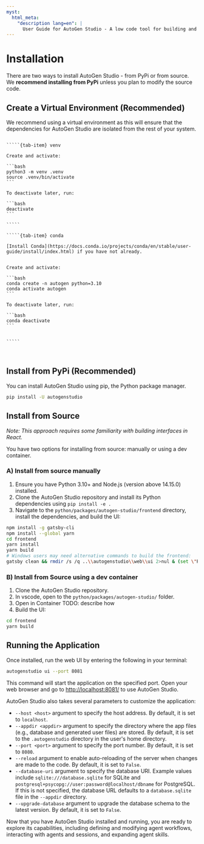 ```yaml
---
myst:
  html_meta:
    "description lang=en": |
      User Guide for AutoGen Studio - A low code tool for building and debugging multi-agent systems
---
```


# Installation

There are two ways to install AutoGen Studio - from PyPi or from source. We **recommend installing from PyPi** unless you plan to modify the source code.

## Create a Virtual Environment (Recommended)

We recommend using a virtual environment as this will ensure that the dependencies for AutoGen Studio are isolated from the rest of your system.

``````{tab-set}

`````{tab-item} venv

Create and activate:

```bash
python3 -m venv .venv
source .venv/bin/activate
```

To deactivate later, run:

```bash
deactivate
```

`````

`````{tab-item} conda

[Install Conda](https://docs.conda.io/projects/conda/en/stable/user-guide/install/index.html) if you have not already.


Create and activate:

```bash
conda create -n autogen python=3.10
conda activate autogen
```

To deactivate later, run:

```bash
conda deactivate
```


`````



``````

## Install from PyPi (Recommended)

You can install AutoGen Studio using pip, the Python package manager.

```bash
pip install -U autogenstudio
```

## Install from Source

_Note: This approach requires some familiarity with building interfaces in React._

You have two options for installing from source: manually or using a dev container.

### A) Install from source manually

1. Ensure you have Python 3.10+ and Node.js (version above 14.15.0) installed.
2. Clone the AutoGen Studio repository and install its Python dependencies using `pip install -e .`
3. Navigate to the `python/packages/autogen-studio/frontend` directory, install the dependencies, and build the UI:

  ```bash
  npm install -g gatsby-cli
  npm install --global yarn
  cd frontend
  yarn install
  yarn build
  # Windows users may need alternative commands to build the frontend:
  gatsby clean && rmdir /s /q ..\\autogenstudio\\web\\ui 2>nul & (set \"PREFIX_PATH_VALUE=\" || ver>nul) && gatsby build --prefix-paths && xcopy /E /I /Y public ..\\autogenstudio\\web\\ui
  ```

### B)  Install from Source using a dev container

1. Clone the AutoGen Studio repository.
2. In vscode, open to the `python/packages/autogen-studio/` folder.
3. Open in Container TODO: describe how
4. Build the UI:

  ```bash
  cd frontend
  yarn build
  ```

## Running the Application

Once installed, run the web UI by entering the following in your terminal:

```bash
autogenstudio ui --port 8081
```

This command will start the application on the specified port. Open your web browser and go to <http://localhost:8081/> to use AutoGen Studio.

AutoGen Studio also takes several parameters to customize the application:

- `--host <host>` argument to specify the host address. By default, it is set to `localhost`.
- `--appdir <appdir>` argument to specify the directory where the app files (e.g., database and generated user files) are stored. By default, it is set to the `.autogenstudio` directory in the user's home directory.
- `--port <port>` argument to specify the port number. By default, it is set to `8080`.
- `--reload` argument to enable auto-reloading of the server when changes are made to the code. By default, it is set to `False`.
- `--database-uri` argument to specify the database URI. Example values include `sqlite:///database.sqlite` for SQLite and `postgresql+psycopg://user:password@localhost/dbname` for PostgreSQL. If this is not specified, the database URL defaults to a `database.sqlite` file in the `--appdir` directory.
- `--upgrade-database` argument to upgrade the database schema to the latest version. By default, it is set to `False`.

Now that you have AutoGen Studio installed and running, you are ready to explore its capabilities, including defining and modifying agent workflows, interacting with agents and sessions, and expanding agent skills.
